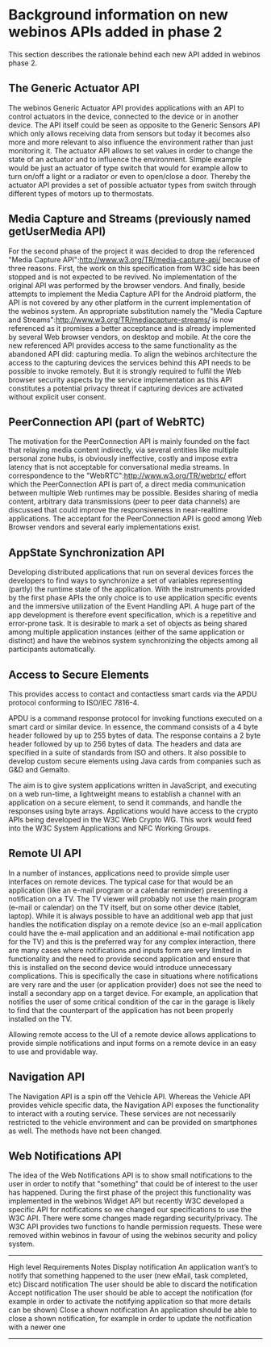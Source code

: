 Background information on new webinos APIs added in phase 2
===========================================================

This section describes the rationale behind each new API added in webinos phase 2.

The Generic Actuator API
------------------------

The webinos Generic Actuator API provides applications with an API to control actuators in the device, connected to the device or in another device. The API itself could be seen as opposite to the Generic Sensors API which only allows receiving data from sensors but today it becomes also more and more relevant to also influence the environment rather than just monitoring it. The actuator API allows to set values in order to change the state of an actuator and to influence the environment. Simple example would be just an actuator of type switch that would for example allow to turn on/off a light or a radiator or even to open/close a door. Thereby the actuator API provides a set of possible actuator types from switch through different types of motors up to thermostats.

Media Capture and Streams (previously named getUserMedia API)
-------------------------------------------------------------

For the second phase of the project it was decided to drop the referenced "Media Capture API":http://www.w3.org/TR/media-capture-api/ because of three reasons. First, the work on this specification from W3C side has been stopped and is not expected to be revived. No implementation of the original API was performed by the browser vendors. And finally, beside attempts to implement the Media Capture API for the Android platform, the API is not covered by any other platform in the current implementation of the webinos system. An appropriate substitution namely the "Media Capture and Streams":http://www.w3.org/TR/mediacapture-streams/ is now referenced as it promises a better acceptance and is already implemented by several Web browser vendors, on desktop and mobile. At the core the new referenced API provides access to the same functionality as the abandoned API did: capturing media. To align the webinos architecture the access to the capturing devices the services behind this API needs to be possible to invoke remotely. But it is strongly required to fulfil the Web browser security aspects by the service implementation as this API constitutes a potential privacy threat if capturing devices are activated without explicit user consent.

PeerConnection API (part of WebRTC)
-----------------------------------

The motivation for the PeerConnection API is mainly founded on the fact that relaying media content indirectly, via several entities like multiple personal zone hubs, is obviously ineffective, costly and impose extra latency that is not acceptable for conversational media streams. In correspondence to the "WebRTC":http://www.w3.org/TR/webrtc/ effort which the PeerConnection API is part of, a direct media communication between multiple Web runtimes may be possible. Besides sharing of media content, arbitrary data transmissions (peer to peer data channels) are discussed that could improve the responsiveness in near-realtime applications. The acceptant for the PeerConnection API is good among Web Browser vendors and several early implementations exist.

AppState Synchronization API
----------------------------

Developing distributed applications that run on several devices forces the developers to find ways to synchronize a set of variables representing (partly) the runtime state of the application. With the instruments provided by the first phase APIs the only choice is to use application specific events and the immersive utilization of the Event Handling API. A huge part of the app development is therefore event specification, which is a repetitive and error-prone task. It is desirable to mark a set of objects as being shared among multiple application instances (either of the same application or distinct) and have the webinos system synchronizing the objects among all participants automatically.

Access to Secure Elements
-------------------------

This provides access to contact and contactless smart cards via the APDU protocol conforming to ISO/IEC 7816-4.

APDU is a command response protocol for invoking functions executed on a smart card or similar device. In essence, the command consists of a 4 byte header followed by up to 255 bytes of data. The response contains a 2 byte header followed by up to 256 bytes of data. The headers and data are specified in a suite of standards from ISO and others. It also possible to develop custom secure elements using Java cards from companies such as G&D and Gemalto.

The aim is to give system applications written in JavaScript, and executing on a web run-time, a lightweight means to establish a channel with an application on a secure element, to send it commands, and handle the responses using byte arrays. Applications would have access to the crypto APIs being developed in the W3C Web Crypto WG. This work would feed into the W3C System Applications and NFC Working Groups.

Remote UI API
-------------

In a number of instances, applications need to provide simple user interfaces on remote devices. The typical case for that would be an application (like an e-mail program or a calendar reminder) presenting a notification on a TV. The TV viewer will probably not use the main program (e-mail or calendar) on the TV itself, but on some other device (tablet, laptop). While it is always possible to have an additional web app that just handles the notification display on a remote device (so an e-mail application could have the e-mail application and an additional e-mail notification app for the TV) and this is the preferred way for any complex interaction, there are many cases where notifications and inputs form are very limited in functionality and the need to provide second application and ensure that this is installed on the second device would introduce unnecessary complications. This is specifically the case in situations where notifications are very rare and the user (or application provider) does not see the need to install a secondary app on a target device. For example, an application that notifies the user of some critical condition of the car in the garage is likely to find that the counterpart of the application has not been properly installed on the TV.

Allowing remote access to the UI of a remote device allows applications to provide simple notifications and input forms on a remote device in an easy to use and providable way.

Navigation API
--------------

The Navigation API is a spin off the Vehicle API. Whereas the Vehicle API provides vehicle specific data, the Navigation API exposes the functionality to interact with a routing service. These services are not necessarily restricted to the vehicle environment and can be provided on smartphones as well. The methods have not been changed.

Web Notifications API
---------------------

The idea of the Web Notifications API is to show small notifications to the user in order to notify that "something" that could be of interest to the user has happened. During the first phase of the project this functionality was implemented in the webinos Widget API but recently W3C developed a specific API for notifications so we changed our specifications to use the W3C API. There were some changes made regarding security/privacy. The W3C API provides two functions to handle permission requests. These were removed within webinos in favour of using the webinos security and policy system.

  ---------------------------- ---------------------------------------------------------------------------------------------------------------------------------------------------
  High level Requirements      Notes
  Display notification         An application want’s to notify that something happened to the user (new eMail, task completed, etc)
  Discard notification         The user should be able to discard the notification
  Accept notification          The user should be able to accept the notification (for example in order to activate the notifying application so that more details can be shown)
  Close a shown notification   An application should be able to close a shown notification, for example in order to update the notification with a newer one
  ---------------------------- ---------------------------------------------------------------------------------------------------------------------------------------------------


